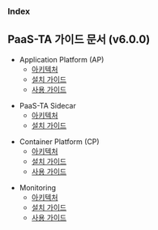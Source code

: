 ### Index

## PaaS-TA 가이드 문서 (v6.0.0)
- Application Platform (AP)  
  - [아키텍처](https://github.com/okpc579/paasta-ap-guide-new/blob/main/architecture/README.md)  
  - [설치 가이드](https://github.com/okpc579/paasta-ap-guide-new/blob/main/install/README.md)  
  - [사용 가이드](https://github.com/okpc579/paasta-ap-guide-new/blob/main/user_guide/README.md)  

+ PaaS-TA Sidecar  
  - [아키텍처](https://github.com/okpc579/sidecar-guide/blob/main/architecture/sidecar.md)  
  - [설치 가이드](https://github.com/okpc579/sidecar-guide/blob/main/install/README.md)  

* Container Platform (CP)  
  * [아키텍처](#1)  
  * [설치 가이드](#1.1)  
  * [사용 가이드](#1.1)  
  
+ Monitoring  
  + [아키텍처](#1.1)  
  + [설치 가이드](#1.1)  
  + [사용 가이드](#1.1)  
